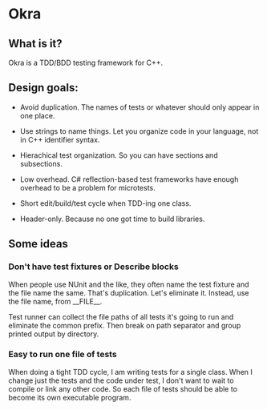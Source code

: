 # Okra

## What is it?

Okra is a TDD/BDD testing framework for C++.

## Design goals:

- Avoid duplication. The names of tests or whatever should only appear in one place.

- Use strings to name things. Let you organize code in your language, not in C++ identifier syntax.

- Hierachical test organization. So you can have sections and subsections.

- Low overhead. C# reflection-based test frameworks have enough overhead to be a problem for microtests.

- Short edit/build/test cycle when TDD-ing one class.

- Header-only. Because no one got time to build libraries.

## Some ideas

### Don't have test fixtures or Describe blocks

When people use NUnit and the like, they often name the test fixture and the file name the same. That's duplication. Let's eliminate it. Instead, use the file name, from \_\_FILE\_\_.

Test runner can collect the file paths of all tests it's going to run and eliminate the common prefix. Then break on path separator and group printed output by directory.

### Easy to run one file of tests

When doing a tight TDD cycle, I am writing tests for a single class. When I change just the tests and the code under test, I don't want to wait to compile or link any other code. So each file of tests should be able to become its own executable program.
